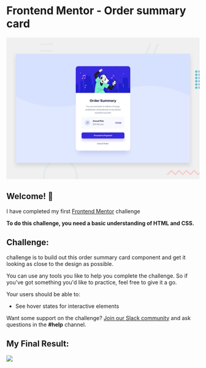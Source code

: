 # Frontend Mentor - Order summary card

![Design preview for the Order summary card coding challenge](./design/desktop-preview.jpg)

## Welcome! 👋

I have completed my first [Frontend Mentor](https://www.frontendmentor.io) challenge

**To do this challenge, you need a basic understanding of HTML and CSS.**

## Challenge:

challenge is to build out this order summary card component and get it looking as close to the design as possible.

You can use any tools you like to help you complete the challenge. So if you've got something you'd like to practice, feel free to give it a go.

Your users should be able to:

- See hover states for interactive elements

Want some support on the challenge? [Join our Slack community](https://www.frontendmentor.io/slack) and ask questions in the **#help** channel.

## My Final Result:
![](./design/solution.gif)
